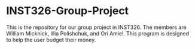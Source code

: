 # INST326-Group-Project
This is the repository for our group project in INST326. The members are William Micknick, Illia Polishchuk, and Ori Amiel. This program is designed to help the user budget their money.
